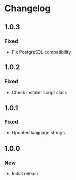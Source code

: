 # Changelog

## 1.0.3

### Fixed

- Fix PostgreSQL compatibility

## 1.0.2

### Fixed

- Check installer script class

## 1.0.1

### Fixed

- Updated language strings

## 1.0.0

### New

- Initial release
